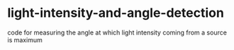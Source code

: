 # light-intensity-and-angle-detection
code for measuring the angle at which light intensity coming from a source is maximum
